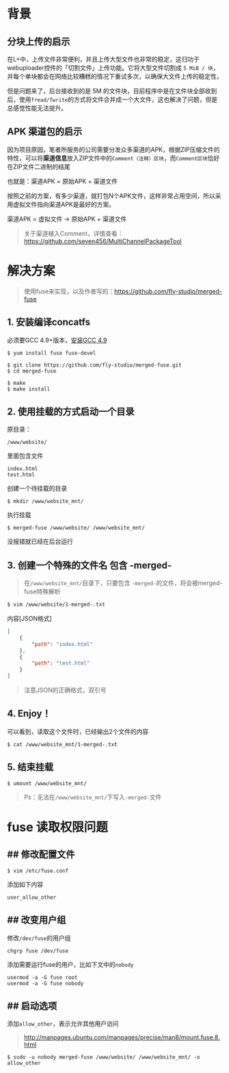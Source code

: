 # 背景
## 分块上传的启示
在L+中，上传文件非常便利，并且上传大型文件也非常的稳定，这归功于webuploader控件的「切割文件」上传功能。它将大型文件切割成 `5 MiB / 块`，并每个单块都会在网络比较糟糕的情况下重试多次，以确保大文件上传的稳定性，

但是问题来了，后台接收到的是 5M 的文件块，目前程序中是在文件块全部收到后，使用`fread/fwrite`的方式将文件合并成一个大文件，这也解决了问题，但是总感觉性能无法提升。
## APK 渠道包的启示
因为项目原因，笔者所服务的公司需要分发众多渠道的APK，根据ZIP压缩文件的特性，可以将**渠道信息**放入ZIP文件中的```Comment（注释）区块```，而```Comment区块```恰好在ZIP文件二进制的结尾

也就是：渠道APK = 原始APK + 渠道文件

按照之前的方案，有多少渠道，就打包N个APK文件，这样非常占用空间，所以采用虚拟文件指向渠道APK是最好的方案。

渠道APK = 虚拟文件 -> 原始APK + 渠道文件

> 关于渠道植入Comment，详情查看：https://github.com/seven456/MultiChannelPackageTool

# 解决方案

> 使用fuse来实现，以及作者写的：https://github.com/fly-studio/merged-fuse

## 1. 安装编译concatfs
必须要GCC 4.9+版本，[安装GCC 4.9](/chapter-started/服务器「必要组建」和「开放端口」.md)
```
$ yum install fuse fuse-devel

$ git clone https://github.com/fly-studio/merged-fuse.git
$ cd merged-fuse

$ make
$ make install
```
## 2. 使用挂载的方式启动一个目录
 原目录：
```
/www/website/
```
里面包含文件 
```
index.html
test.html
```
创建一个待挂载的目录 
```
$ mkdir /www/website_mnt/
```
执行挂载
```
$ merged-fuse /www/website/ /www/website_mnt/
```
没报错就已经在后台运行
## 3.  创建一个特殊的文件名 包含 -merged-
> 在```/www/website_mnt/```目录下，只要包含 ```-merged-```的文件，将会被merged-fuse特殊解析

```bash
$ vim /www/website/1-merged-.txt
```
内容[JSON格式]
```json
[
    {
        "path": "index.html"
    },
    {
        "path": "test.html"
    }
]
```
> 注意JSON的正确格式，双引号

## 4. Enjoy！
可以看到，读取这个文件时，已经输出2个文件的内容
```
$ cat /www/website_mnt/1-merged-.txt
```

## 5. 结束挂载
```
$ umount /www/website_mnt/
```

> Ps：无法在`/www/website_mnt/`下写入`-merged-`文件

# fuse 读取权限问题
## ## 修改配置文件
```
$ vim /etc/fuse.conf
```
添加如下内容
```
user_allow_other
```
## ## 改变用户组
修改`/dev/fuse`的用户组
```
chgrp fuse /dev/fuse
```
添加需要运行fuse的用户，比如下文中的`nobody`
```
usermod -a -G fuse root
usermod -a -G fuse nobody
```
## ## 启动选项
添加`allow_other`，表示允许其他用户访问
> http://manpages.ubuntu.com/manpages/precise/man8/mount.fuse.8.html

```
$ sudo -u nobody merged-fuse /www/website/ /www/website_mnt/ -o allow_other
```